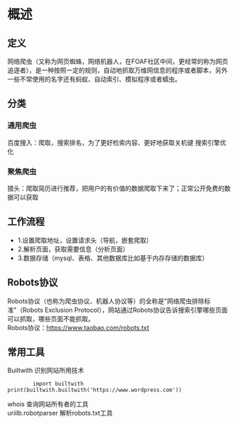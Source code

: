 # 概述
## 定义
网络爬虫（又称为网页蜘蛛，网络机器人，在FOAF社区中间，更经常的称为网页追逐者），是一种按照一定的规则，自动地抓取万维网信息的程序或者脚本，另外一些不常使用的名字还有蚂蚁、自动索引、模拟程序或者蠕虫。
## 分类
### 通用爬虫
百度搜入：爬取，搜索排名，为了更好检索内容、更好地获取关机键   搜索引擎优化
### 聚焦爬虫
猎头：爬取简历进行推荐，把用户的有价值的数据爬取下来了；正常公开免费的数据可以获取
## 工作流程
* 1.设置爬取地址，设置请求头（导航，嵌套爬取）
* 2.解析页面，获取需要信息（分析页面）
* 3.数据存储（mysql、表格、其他数据库比如基于内存存储的数据库）
## Robots协议
Robots协议（也称为爬虫协议、机器人协议等）的全称是"网络爬虫排除标准"（Robots Exclusion Protocol），网站通过Robots协议告诉搜索引擎哪些页面可以抓取，哪些页面不能抓取。  
Robots协议：https://www.taobao.com/robots.txt
## 常用工具
Builtwith  识别网站所用技术  
```
		import builtwith
print(builtwith.builtwith('https://www.wordpress.com'))
```
whois  查询网站所有者的工具  
uriilb.robotparser  解析robots.txt工具